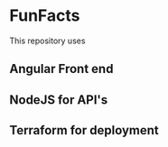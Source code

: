 # FunFacts

This repository uses 
## Angular Front end

## NodeJS for API's

## Terraform for deployment